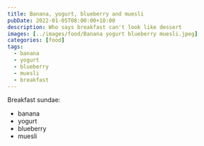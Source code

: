 ```yaml
---
title: Banana, yogurt, blueberry and muesli
pubDate: 2022-01-05T08:00:00+10:00
description: Who says breakfast can't look like dessert
images: [../images/food/Banana yogurt blueberry muesli.jpeg]
categories: [food]
tags:
  - banana
  - yogurt
  - blueberry
  - muesli
  - breakfast
---
```


Breakfast sundae:

- banana
- yogurt
- blueberry
- muesli
